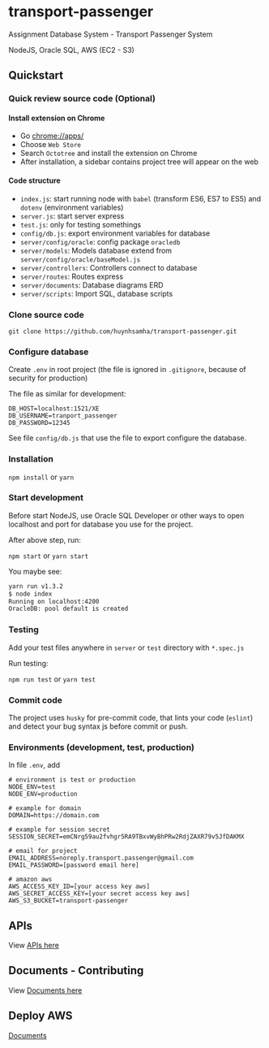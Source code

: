 # transport-passenger

Assignment Database System - Transport Passenger System

NodeJS, Oracle SQL, AWS (EC2 - S3)

## Quickstart


### Quick review source code (Optional)

#### Install extension on Chrome
+ Go [chrome://apps/](chrome://apps/)
+ Choose `Web Store`
+ Search `Octotree` and install the extension on Chrome
+ After installation, a sidebar contains project tree will appear on the web

#### Code structure
+ `index.js`: start running node with `babel` (transform ES6, ES7 to ES5) and `dotenv` (environment variables)
+ `server.js`: start server express
+ `test.js`: only for testing somethings
+ `config/db.js`: export environment variables for database
+ `server/config/oracle`: config package `oracledb`
+ `server/models`: Models database extend from `server/config/oracle/baseModel.js`
+ `server/controllers`: Controllers connect to database
+ `server/routes`: Routes express
+ `server/documents`: Database diagrams ERD
+ `server/scripts`: Import SQL, database scripts



### Clone source code
```
git clone https://github.com/huynhsamha/transport-passenger.git
```



### Configure database

Create `.env` in root project (the file is ignored in `.gitignore`, because of security for production)

The file as similar for development:

```base
DB_HOST=localhost:1521/XE
DB_USERNAME=tranport_passenger
DB_PASSWORD=12345
```

See file `config/db.js` that use the file to export configure the database.



### Installation

`npm install` or `yarn`


### Start development

Before start NodeJS, use Oracle SQL Developer or other ways to open localhost and port for database you use for the project.

After above step, run:

`npm start` or `yarn start`

You maybe see:

```bash
yarn run v1.3.2
$ node index
Running on localhost:4200
OracleDB: pool default is created
```


### Testing

Add your test files anywhere in `server` or `test` directory with `*.spec.js`

Run testing:

`npm run test` or `yarn test`


### Commit code

The project uses `husky` for pre-commit code, that lints your code (`eslint`) and detect your bug syntax js before commit or push.




### Environments (development, test, production)

In file `.env`, add
```
# environment is test or production
NODE_ENV=test
NODE_ENV=production

# example for domain
DOMAIN=https://domain.com

# example for session secret
SESSION_SECRET=emCNrg59au2fvhgr5RA9TBxvWyBhPRw2RdjZAXR79v5JfDAKMX

# email for project
EMAIL_ADDRESS=noreply.transport.passenger@gmail.com
EMAIL_PASSWORD=[password email here]

# amazon aws
AWS_ACCESS_KEY_ID=[your access key aws]
AWS_SECRET_ACCESS_KEY=[your secret access key aws]
AWS_S3_BUCKET=transport-passenger
```

## APIs
View [APIs here](https://github.com/huynhsamha/transport-passenger/blob/master/APIs.md)

## Documents - Contributing
View [Documents here](https://github.com/huynhsamha/transport-passenger/blob/master/docs/CONTRIBUTING.md)


## Deploy AWS
[Documents](https://github.com/huynhsamha/transport-passenger/blob/master/deploy-aws/README.md)
